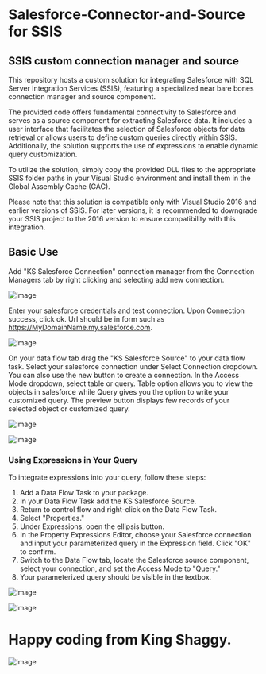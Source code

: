 # Salesforce-Connector-and-Source for SSIS
## SSIS custom connection manager and source

This repository hosts a custom solution for integrating Salesforce with SQL Server Integration Services (SSIS), featuring a specialized near bare bones connection manager and source component.

The provided code offers fundamental connectivity to Salesforce and serves as a source component for extracting Salesforce data. It includes a user interface that facilitates the selection of Salesforce objects for data retrieval or allows users to define custom queries directly within SSIS. Additionally, the solution supports the use of expressions to enable dynamic query customization.

To utilize the solution, simply copy the provided DLL files to the appropriate SSIS folder paths in your Visual Studio environment and install them in the Global Assembly Cache (GAC).

Please note that this solution is compatible only with Visual Studio 2016 and earlier versions of SSIS. For later versions, it is recommended to downgrade your SSIS project to the 2016 version to ensure compatibility with this integration.

## Basic Use

Add "KS Salesforce Connection" connection manager from the Connection Managers tab by right clicking and selecting add new connection. 

![image](https://github.com/user-attachments/assets/8a974e11-560b-46f0-9ee0-f65392cc6317)

Enter your salesforce credentials and test connection. Upon Connection success, click ok. Url should be in form such as https://MyDomainName.my.salesforce.com.

![image](https://github.com/user-attachments/assets/7e889a21-6d51-44eb-a994-d4d2e5667c78)

On your data flow tab drag the "KS Salesforce Source" to your data flow task. Select your salesforce connection under Select Connection dropdown. You can also use the new button to create a connection. In the Access Mode dropdown, select table or query.
Table option allows you to view the objects in salesforce while Query gives you the option to write your customized query. The preview button displays few records of your selected object or customized query.

![image](https://github.com/user-attachments/assets/8dbff33e-a6f2-49b3-92b2-056d7969a610)

![image](https://github.com/user-attachments/assets/61ea8958-f4f3-4a11-a676-9611758ca388)

### Using Expressions in Your Query

To integrate expressions into your query, follow these steps:

1. Add a Data Flow Task to your package.
2. In your Data Flow Task add the KS Salesforce Source.
3. Return to control flow and right-click on the Data Flow Task.
4. Select "Properties."
5. Under Expressions, open the ellipsis button.
6. In the Property Expressions Editor, choose your Salesforce connection and input your parameterized query in the Expression field. Click "OK" to confirm.
7. Switch to the Data Flow tab, locate the Salesforce source component, select your connection, and set the Access Mode to "Query."
8. Your parameterized query should be visible in the textbox.

![image](https://github.com/user-attachments/assets/3372b0c0-58eb-4326-a80e-fbcfaeea49f9)

![image](https://github.com/user-attachments/assets/dded7f2e-71aa-43c8-bca5-227f1b0a93d8)


# Happy coding from King Shaggy.

![image](https://github.com/KingShaggy1/Salesforce-Connector-and-Source/assets/47197934/ab10514e-4846-41d9-a1b7-6b33f11790d4)

